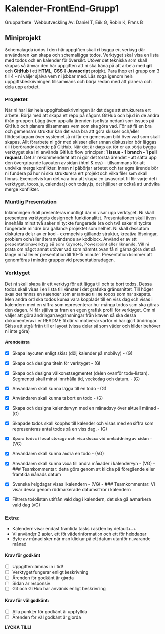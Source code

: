 

# Kalender-FrontEnd-Grupp1
Grupparbete i Webbutveckling
Av: Daniel T, Erik G, Robin K, Frans B

## Miniprojekt
Schemalagda todos
I den här uppgiften skall ni bygga ett verktyg där användaren kan skapa och schemalägga
todos. Verktyget skall visa en lista med todos och en kalender för översikt. Utöver det
tekniska som skall skapas så ämnar den här uppgiften att ni ska träna på att arbeta med
**git** och **GitHub** i ett **HTML**, **CSS** & **Javascript** projekt.
Para ihop er i grupp om 3 till 4 - ni väljer själva vem ni jobbar med. Läs noga igenom hela
uppgiftsbeskrivningen tillsammans och börja sedan med att planera och dela upp arbetet.

### Projektet
När ni har läst hela uppgiftsbeskrivningen är det dags att strukturera ert arbete. Börja
med att skapa ett repo på någons GitHub och bjud in de andra ifrån gruppen. Lägg även
upp alla ärenden (se lista nedan) som issues på GitHub och planera tillsammans vem som
ska göra vad. För att få en bra och gemensam struktur kan det vara bra att göra skisser
och/eller flödesdiagram över systemet så ni får en gemensam bild över vad som skall
skapas. Allt förarbete ni gör med skisser eller annan diskussion bör läggas till i berörande
ärende på GitHub. När det är dags att för er att börja bygga verktyget skall ni använda
GitHub flow principen: **1 issue - 1 branch - 1 pull request.**
Det är rekommenderat att ni gör det första ärendet - att sätta upp den övergripande
layouten av sidan (html & css) - tillsammans för att undvika merge konflikter. Innan ni
påbörjar arbetet och tar egna ärende bör ni fundera på hur ni ska strukturera ert projekt
och vilka filer som skall finnas. Exempelvis kan det vara bra att skapa en javascript fil för
varje del i verktyget, todos.js, calendar.js och today.js, det hjälper er också att undvika merge
konflikter.

### Muntlig Presentation
Inlämningen skall presenteras muntligt där ni visar upp verktyget. Ni skall presentera
verktygets design och funktionalitet. Presentationen skall även innehålla minst två saker
ni tyckte fungerade bra och två saker ni tyckte fungerade mindre bra gällande projektet
som helhet. Ni skall dessutom diskutera delar av er kod - exempelvis gällande struktur,
kreativa lösningar, problem och/eller återanvändande av kodblock. Använd er av ett
presentationsverktyg så som Keynote, Powerpoint eller liknande. Vill ni prata om något
annat utöver vad som nämnts ovan få ni gärna göra det så länge ni håller er presentation
till 10-15 minuter.
Presentation kommer att genomföras i mindre grupper vid presentationsdagen.


### Verktyget
Det ni skall skapa är ett verktyg för att lägga till och ta bort todos. Dessa todos skall visas i
en lista till vänster i det grafiska gränssnittet. Till höger skall det finnas en kalender som är
länkad till de todos som har skapats. Men andra ord ska todos kunna vara kopplade till en
viss dag och visas i kalendern med en siffra som representerar hur många todos som ska
göras den dagen. Ni får själva ta fram en egen grafisk profil för verktyget. Om ni väljer att
göra ändringar/avgränsningar från kraven så ska dessa dokumenteras i er README fil
där vi motiverar varför ni har gjort ändringar.
Skiss att utgå ifrån till er layout (vissa delar så som väder och bilder behöver ni inte göra)


#### Ärendelista
- [x] Skapa layouten enligt skiss (dölj kalender på mobilvy) - (G)
- [x] Skapa och designa titeln för verktyget - (G)
- [x] Skapa och designa välkomstsegmentet (delen ovanför todo-listan). Segmentet skall
minst innehålla tid, veckodag och datum. - (G)
- [x] Användaren skall kunna lägga till en todo - (G)
- [x] Användaren skall kunna ta bort en todo - (G)
- [x] Skapa och designa kalendervyn med en månadsvy över aktuell månad - (G)
- [x] Skapade todos skall kopplas till kalender och visas med en siffra som representeras
antal todos på en viss dag. - (G)

- [x] Spara todos i local storage och visa dessa vid omladdning av sidan - (VG)
- [x] Användaren skall kunna ändra en todo - (VG)
- [x] Användaren skall kunna växa till andra månader i kalendervyn - (VG) - ### Teamkommentar: detta görs genom att klicka på föregående eller framtida månads datum
- [x] Svenska helgdagar visas i kalendern - (VG) - ### Teamkommentar: Vi visar dessa genom rödmarkerade datumsiffror i kalendern
- [x] Filtrera todolistan utifrån vald dag i kalendern, det ska gå avmarkera vald dag (VG)

### Extra:
- Kalendern visar endast framtida tasks i asiden by default+++
- Vi använder 2 apier, ett för väderinformation och ett för helgdagar
- Byte av månad sker när man klickar på ett datum utanför nuvarande månad

#### Krav för godkänt
- [ ] Uppgiften lämnas in i tid!
- [ ] Verktyget fungerar enligt beskrivning
- [ ] Ärenden för godkänt är gjorda
- [ ] Sidan är responsiv
- [ ] Git och GitHub har används enligt beskrivning

#### Krav för väl godkänt:
- [ ] Alla punkter för godkänt är uppfyllda
- [ ]  Ärenden för väl godkänt är gjorda

**LYCKA TILL!**
